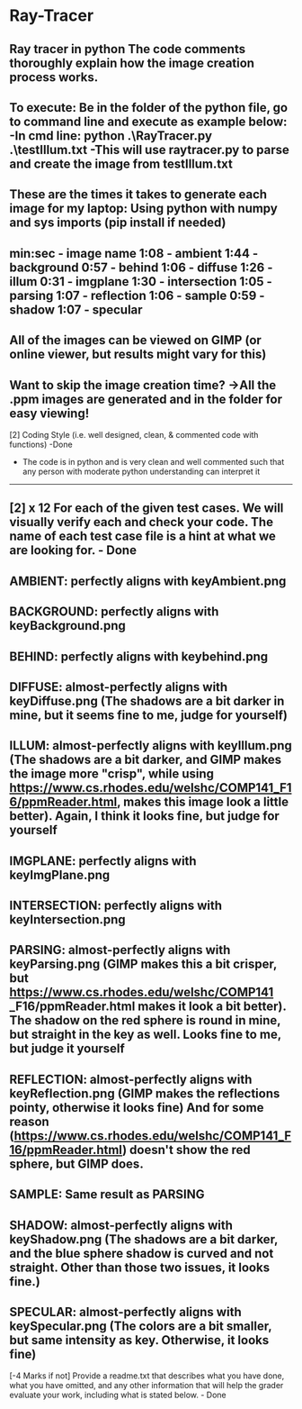 # Ray-Tracer
Ray tracer in python
The code comments thoroughly explain how the image creation process works.
----------------------------------------------------------------------------------------
To execute: Be in the folder of the python file, go to command line and execute as example below:
	    -In cmd line:  python .\RayTracer.py .\testIllum.txt
	    -This will use raytracer.py to parse and create the image from testIllum.txt
----------------------------------------------------------------------------------------
These are the times it takes to generate each image for my laptop:
Using python with numpy and sys imports (pip install if needed)
----------------------------------------------------------------------------------------
min:sec - image name
1:08 - ambient
1:44 - background
0:57 - behind
1:06 - diffuse
1:26 - illum
0:31 - imgplane
1:30 - intersection
1:05 - parsing
1:07 - reflection
1:06 - sample
0:59 - shadow
1:07 - specular
----------------------------------------------------------------------------------------
All of the images can be viewed on GIMP (or online viewer, but results might vary for this)
----------------------------------------------------------------------------------------
Want to skip the image creation time? ->All the .ppm images are generated and in the folder for easy viewing!
----------------------------------------------------------------------------------------
[2] Coding Style (i.e. well designed, clean, & commented code with functions) -Done
- The code is in python and is very clean and well commented such that any person with moderate python understanding can interpret it
----------------------------------------------------------------------------------------
[2] x 12 For each of the given test cases. We will visually verify each and check your code. The name of each test case file is a hint at what we are looking for. - Done
----------------------------------------------------------------------------------------
AMBIENT: perfectly aligns with keyAmbient.png
----------------------------------------------------------------------------------------
BACKGROUND: perfectly aligns with keyBackground.png
----------------------------------------------------------------------------------------
BEHIND: perfectly aligns with keybehind.png
----------------------------------------------------------------------------------------
DIFFUSE: almost-perfectly aligns with keyDiffuse.png (The shadows are a bit darker in mine, but it seems fine to me, judge for 	 	 yourself)
----------------------------------------------------------------------------------------
ILLUM: almost-perfectly aligns with keyIllum.png (The shadows are a bit darker, and GIMP makes the image more "crisp", while 	using https://www.cs.rhodes.edu/welshc/COMP141_F16/ppmReader.html, makes this image look a little better). Again, I think 	it looks fine, but judge for yourself
----------------------------------------------------------------------------------------
IMGPLANE: perfectly aligns with keyImgPlane.png
----------------------------------------------------------------------------------------
INTERSECTION: perfectly aligns with keyIntersection.png
----------------------------------------------------------------------------------------
PARSING: almost-perfectly aligns with keyParsing.png (GIMP makes this a bit crisper, but https://www.cs.rhodes.edu/welshc/COMP141	_F16/ppmReader.html makes it look a bit better). The shadow on the red sphere is round in mine, but straight in the key 	as well. Looks fine to me, but judge it yourself
----------------------------------------------------------------------------------------
REFLECTION: almost-perfectly aligns with keyReflection.png (GIMP makes the reflections pointy, otherwise it looks fine)
	And for some reason (https://www.cs.rhodes.edu/welshc/COMP141_F16/ppmReader.html) doesn't show the red sphere, but GIMP 	does.
----------------------------------------------------------------------------------------
SAMPLE: Same result as PARSING
----------------------------------------------------------------------------------------
SHADOW: almost-perfectly aligns with keyShadow.png (The shadows are a bit darker, and the blue sphere shadow is curved and not straight. Other than those two issues, it looks fine.)
----------------------------------------------------------------------------------------
SPECULAR: almost-perfectly aligns with keySpecular.png (The colors are a bit smaller, but same intensity as key. Otherwise, it 	looks fine)
----------------------------------------------------------------------------------------
[-4 Marks if not] Provide a readme.txt that describes what you have done, what you have omitted, and any other information that will help the grader evaluate your work, including what is stated below. - Done
